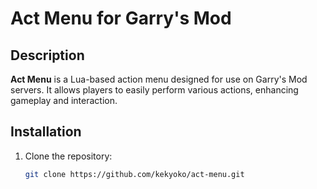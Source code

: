 # Act Menu for Garry's Mod

## Description

**Act Menu** is a Lua-based action menu designed for use on Garry's Mod servers. It allows players to easily perform various actions, enhancing gameplay and interaction.

## Installation

1. Clone the repository:
   ```bash
   git clone https://github.com/kekyoko/act-menu.git
